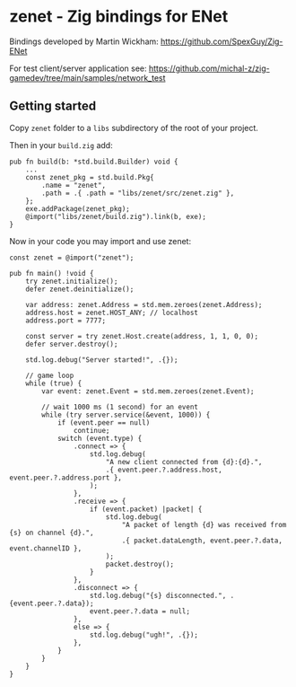 # zenet - Zig bindings for ENet

Bindings developed by Martin Wickham: https://github.com/SpexGuy/Zig-ENet

For test client/server application see: https://github.com/michal-z/zig-gamedev/tree/main/samples/network_test

## Getting started

Copy `zenet` folder to a `libs` subdirectory of the root of your project.

Then in your `build.zig` add:

```zig
pub fn build(b: *std.build.Builder) void {
    ...
    const zenet_pkg = std.build.Pkg{
        .name = "zenet",
        .path = .{ .path = "libs/zenet/src/zenet.zig" },
    };
    exe.addPackage(zenet_pkg);
    @import("libs/zenet/build.zig").link(b, exe);
}
```

Now in your code you may import and use zenet:

```zig
const zenet = @import("zenet");

pub fn main() !void {
    try zenet.initialize();
    defer zenet.deinitialize();

    var address: zenet.Address = std.mem.zeroes(zenet.Address);
    address.host = zenet.HOST_ANY; // localhost
    address.port = 7777;

    const server = try zenet.Host.create(address, 1, 1, 0, 0);
    defer server.destroy();

    std.log.debug("Server started!", .{});

    // game loop
    while (true) {
        var event: zenet.Event = std.mem.zeroes(zenet.Event);

        // wait 1000 ms (1 second) for an event
        while (try server.service(&event, 1000)) {
            if (event.peer == null)
                continue;
            switch (event.type) {
                .connect => {
                    std.log.debug(
                        "A new client connected from {d}:{d}.",
                        .{ event.peer.?.address.host, event.peer.?.address.port },
                    );
                },
                .receive => {
                    if (event.packet) |packet| {
                        std.log.debug(
                            "A packet of length {d} was received from {s} on channel {d}.",
                            .{ packet.dataLength, event.peer.?.data, event.channelID },
                        );
                        packet.destroy();
                    }
                },
                .disconnect => {
                    std.log.debug("{s} disconnected.", .{event.peer.?.data});
                    event.peer.?.data = null;
                },
                else => {
                    std.log.debug("ugh!", .{});
                },
            }
        }
    }
}
```
